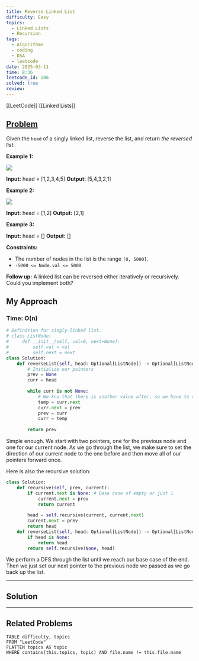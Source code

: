 ```yaml
---
title: Reverse Linked List
difficulty: Easy
topics:
  - Linked Lists
  - Recursion
tags:
  - Algorithms
  - coding
  - DSA
  - leetcode
date: 2025-03-11
time: 8:36
leetcode_id: 206
solved: true
review:
---
```

[[LeetCode]]
[[Linked Lists]]
## [Problem](https://leetcode.com/problems/reverse-linked-list/description/)
Given the `head` of a singly linked list, reverse the list, and return _the reversed list_.

**Example 1:**

![](https://assets.leetcode.com/uploads/2021/02/19/rev1ex1.jpg)

**Input:** head = [1,2,3,4,5]
**Output:** [5,4,3,2,1]

**Example 2:**

![](https://assets.leetcode.com/uploads/2021/02/19/rev1ex2.jpg)

**Input:** head = [1,2]
**Output:** [2,1]

**Example 3:**

**Input:** head = []
**Output:** []

**Constraints:**

- The number of nodes in the list is the range `[0, 5000]`.
- `-5000 <= Node.val <= 5000`

**Follow up:** A linked list can be reversed either iteratively or recursively. Could you implement both?


## My Approach
### Time: O(n)
```python
# Definition for singly-linked list.
# class ListNode:
#     def __init__(self, val=0, next=None):
#         self.val = val
#         self.next = next
class Solution:
    def reverseList(self, head: Optional[ListNode]) -> Optional[ListNode]:
        # Initialize our pointers
        prev = None
        curr = head
  
        while curr is not None:
            # We kno that there is another value after, so we have to reverse the direction
            temp = curr.next
            curr.next = prev
            prev = curr
            curr = temp
  
        return prev
```
Simple enough. We start with two pointers, one for the previous node and one for our current node. As we go through the list, we make sure to set the direction of our current node to the one before and then move all of our pointers forward once.


Here is also the recursive solution:
```python
class Solution:
    def recursive(self, prev, current):
        if current.next is None: # Base case of empty or just 1
            current.next = prev
            return current
  
        head = self.recursive(current, current.next)
        current.next = prev
        return head
    def reverseList(self, head: Optional[ListNode]) -> Optional[ListNode]:
        if head is None:
            return head
        return self.recursive(None, head)
```
We perform a DFS through the list until we reach our base case of the end. Then we just set our next pointer to the previous node we passed as we go back up the list.

---
## Solution




---
## Related Problems
```dataview
TABLE difficulty, topics
FROM "LeetCode"
FLATTEN topics AS topic
WHERE contains(this.topics, topic) AND file.name != this.file.name
```